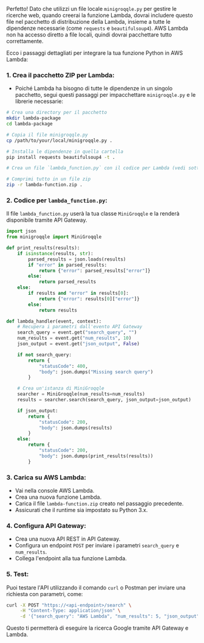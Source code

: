 Perfetto! Dato che utilizzi un file locale `minigroqqle.py` per gestire le ricerche web, quando creerai la funzione Lambda, dovrai includere questo file nel pacchetto di distribuzione della Lambda, insieme a tutte le dipendenze necessarie (come `requests` e `beautifulsoup4`). AWS Lambda non ha accesso diretto a file locali, quindi dovrai pacchettare tutto correttamente.

Ecco i passaggi dettagliati per integrare la tua funzione Python in AWS Lambda:

### 1. Crea il pacchetto ZIP per Lambda:
- Poiché Lambda ha bisogno di tutte le dipendenze in un singolo pacchetto, segui questi passaggi per impacchettare `minigroqqle.py` e le librerie necessarie:

```bash
# Crea una directory per il pacchetto
mkdir lambda-package
cd lambda-package

# Copia il file minigroqqle.py
cp /path/to/your/local/minigroqqle.py .

# Installa le dipendenze in quella cartella
pip install requests beautifulsoup4 -t .

# Crea un file `lambda_function.py` con il codice per Lambda (vedi sotto)

# Comprimi tutto in un file zip
zip -r lambda-function.zip .
```

### 2. Codice per `lambda_function.py`:
Il file `lambda_function.py` userà la tua classe `MiniGroqqle` e la renderà disponibile tramite API Gateway.

```python
import json
from minigroqqle import MiniGroqqle

def print_results(results):
    if isinstance(results, str):
        parsed_results = json.loads(results)
        if "error" in parsed_results:
            return {"error": parsed_results["error"]}
        else:
            return parsed_results
    else:
        if results and "error" in results[0]:
            return {"error": results[0]["error"]}
        else:
            return results

def lambda_handler(event, context):
    # Recupera i parametri dall'evento API Gateway
    search_query = event.get("search_query", "")
    num_results = event.get("num_results", 10)
    json_output = event.get("json_output", False)

    if not search_query:
        return {
            "statusCode": 400,
            "body": json.dumps("Missing search query")
        }

    # Crea un'istanza di MiniGroqqle
    searcher = MiniGroqqle(num_results=num_results)
    results = searcher.search(search_query, json_output=json_output)

    if json_output:
        return {
            "statusCode": 200,
            "body": json.dumps(results)
        }
    else:
        return {
            "statusCode": 200,
            "body": json.dumps(print_results(results))
        }
```

### 3. Carica su AWS Lambda:
- Vai nella console AWS Lambda.
- Crea una nuova funzione Lambda.
- Carica il file `lambda-function.zip` creato nel passaggio precedente.
- Assicurati che il runtime sia impostato su Python 3.x.

### 4. Configura API Gateway:
- Crea una nuova API REST in API Gateway.
- Configura un endpoint `POST` per inviare i parametri `search_query` e `num_results`.
- Collega l'endpoint alla tua funzione Lambda.

### 5. Test:
Puoi testare l'API utilizzando il comando `curl` o Postman per inviare una richiesta con parametri, come:

```bash
curl -X POST "https://<api-endpoint>/search" \
     -H "Content-Type: application/json" \
     -d '{"search_query": "AWS Lambda", "num_results": 5, "json_output": true}'
```

Questo ti permetterà di eseguire la ricerca Google tramite API Gateway e Lambda.